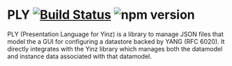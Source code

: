 # PLY [![Build Status](https://travis-ci.org/128technology/ply.svg?branch=master)](https://travis-ci.org/128technology/ply)  ![npm version](https://badge.fury.io/js/%40128technology%2Fply.svg)

PLY (Presentation Language for Yinz) is a library to manage JSON files that model the a GUI for configuring a datastore backed by YANG (RFC 6020). It directly integrates with the Yinz library which manages both the datamodel and instance data associated with that datamodel.
